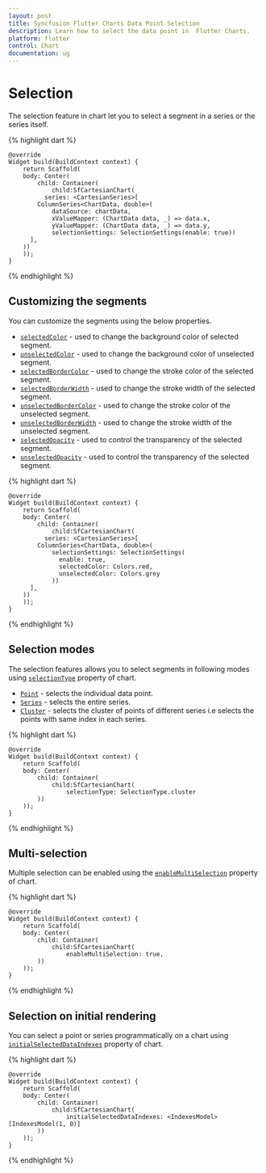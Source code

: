 ```yaml
---
layout: post
title: Syncfusion Flutter Charts Data Point Selection
description: Learn how to select the data point in  Flutter Charts.
platform: flutter
control: Chart
documentation: ug
---
```


# Selection

The selection feature in chart let you to select a segment in a series or the series itself.

{% highlight dart %} 

    @override
    Widget build(BuildContext context) {
        return Scaffold(
        body: Center(
            child: Container(
                child:SfCartesianChart(
              series: <CartesianSeries>[
            ColumnSeries<ChartData, double>(
                dataSource: chartData,
                xValueMapper: (ChartData data, _) => data.x,
                yValueMapper: (ChartData data, _) => data.y,
                selectionSettings: SelectionSettings(enable: true))
          ],
        ))
        ));
    }

{% endhighlight %}

## Customizing the segments

You can customize the segments using the below properties.

* [`selectedColor`]() - used to change the background color of selected segment.
* [`unselectedColor`]() - used to change the background color of unselected segment.
* [`selectedBorderColor`]() - used to change the stroke color of the selected segment.
* [`selectedBorderWidth`]() - used to change the stroke width of the selected segment.
* [`unselectedBorderColor`]() - used to change the stroke color of the unselected segment.
* [`unselectedBorderWidth`]() - used to change the stroke width of the unselected segment.
* [`selectedOpacity`]() - used to control the transparency of the selected segment.
* [`unselectedOpacity`]() - used to control the transparency of the selected segment.

{% highlight dart %} 

    @override
    Widget build(BuildContext context) {
        return Scaffold(
        body: Center(
            child: Container(
                child:SfCartesianChart(
              series: <CartesianSeries>[
            ColumnSeries<ChartData, double>(
                selectionSettings: SelectionSettings(
                  enable: true,
                  selectedColor: Colors.red,
                  unselectedColor: Colors.grey
                ))
          ],
        ))
        ));
    }

{% endhighlight %}

## Selection modes

The selection features allows you to select segments in following modes using [`selectionType`]() property of chart.

* [`Point`]() - selects the individual data point.
* [`Series`]() - selects the entire series.
* [`Cluster`]() - selects the cluster of points of different series i.e selects the points with same index in each series.

{% highlight dart %} 

    @override
    Widget build(BuildContext context) {
        return Scaffold(
        body: Center(
            child: Container(
                child:SfCartesianChart(
                    selectionType: SelectionType.cluster
            ))
        ));
    }

{% endhighlight %}


## Multi-selection

Multiple selection can be enabled using the [`enableMultiSelection`]() property of chart.

{% highlight dart %} 

    @override
    Widget build(BuildContext context) {
        return Scaffold(
        body: Center(
            child: Container(
                child:SfCartesianChart(
                    enableMultiSelection: true,
            ))
        ));
    }

{% endhighlight %}

## Selection on initial rendering

You can select a point or series programmatically on a chart using [`initialSelectedDataIndexes`]() property of chart.

{% highlight dart %} 

    @override
    Widget build(BuildContext context) {
        return Scaffold(
        body: Center(
            child: Container(
                child:SfCartesianChart(
                    initialSelectedDataIndexes: <IndexesModel>[IndexesModel(1, 0)]
            ))
        ));
    }

{% endhighlight %}
